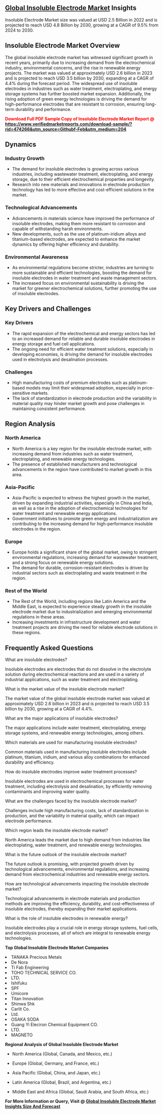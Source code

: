 <h2><a href="https://www.verifiedmarketreports.com/download-sample/?rid=474266&amp;utm_source=Githubf&amp;utm_medium=204" target="_blank">Global Insoluble Electrode Market</a> Insights</h2><p>Insoluble Electrode Market size was valued at USD 2.5 Billion in 2022 and is projected to reach USD 4.8 Billion by 2030, growing at a CAGR of 9.5% from 2024 to 2030.</p><p> <!DOCTYPE html> <html lang="en"> <head> <meta charset="UTF-8"> <meta name="viewport" content="width=device-width, initial-scale=1.0"> <meta name="description" content="Insoluble Electrode Market Size, Overview, Dynamics, Key Drivers, and Challenges. Detailed Regional Insights, and Market Analysis."> <meta name="keywords" content="Insoluble Electrode, Market Trends, Industry Analysis, Market Dynamics, Market Size, Global Market"> <title>Insoluble Electrode Market Overview</title> </head> <body> <h2>Insoluble Electrode Market Overview</h2> <p>The global insoluble electrode market has witnessed significant growth in recent years, primarily due to increasing demand from the electrochemical industry, environmental concerns, and the rise in renewable energy projects. The market was valued at approximately USD 2.6 billion in 2023 and is projected to reach USD 3.5 billion by 2030, expanding at a CAGR of 4.4% during the forecast period. The widespread use of insoluble electrodes in industries such as water treatment, electroplating, and energy storage systems has further boosted market expansion. Additionally, the rising adoption of green energy technologies is driving the demand for high-performance electrodes that are resistant to corrosion, ensuring long-term durability and performance.</p> <p><strong><p><span class=""><span style="color: #ff0000;"><strong>Download Full PDF Sample Copy of Insoluble Electrode Market Report</strong> @ </span><a href="https://www.verifiedmarketreports.com/download-sample/?rid=474266&amp;utm_source=Githubf-Feb&amp;utm_medium=204" target="_blank">https://www.verifiedmarketreports.com/download-sample/?rid=474266&amp;utm_source=Githubf-Feb&amp;utm_medium=204</a></span></p></strong></p> <h2>Dynamics</h2> <h3>Industry Growth</h3> <ul> <li>The demand for insoluble electrodes is growing across various industries, including wastewater treatment, electroplating, and energy storage, due to their efficient electrochemical properties and longevity.</li> <li>Research into new materials and innovations in electrode production technology has led to more effective and cost-efficient solutions in the market.</li> </ul> <h3>Technological Advancements</h3> <ul> <li>Advancements in materials science have improved the performance of insoluble electrodes, making them more resistant to corrosion and capable of withstanding harsh environments.</li> <li>New developments, such as the use of platinum-iridium alloys and titanium-based electrodes, are expected to enhance the market dynamics by offering higher efficiency and durability.</li> </ul> <h3>Environmental Awareness</h3> <ul> <li>As environmental regulations become stricter, industries are turning to more sustainable and efficient technologies, boosting the demand for insoluble electrodes in water treatment and waste management sectors.</li> <li>The increased focus on environmental sustainability is driving the market for greener electrochemical solutions, further promoting the use of insoluble electrodes.</li> </ul> <h2>Key Drivers and Challenges</h2> <h3>Key Drivers</h3> <ul> <li>The rapid expansion of the electrochemical and energy sectors has led to an increased demand for reliable and durable insoluble electrodes in energy storage and fuel cell applications.</li> <li>The ongoing need for efficient water treatment solutions, especially in developing economies, is driving the demand for insoluble electrodes used in electrolysis and desalination processes.</li> </ul> <h3>Challenges</h3> <ul> <li>High manufacturing costs of premium electrodes such as platinum-based models may limit their widespread adoption, especially in price-sensitive markets.</li> <li>The lack of standardization in electrode production and the variability in material quality may hinder market growth and pose challenges in maintaining consistent performance.</li> </ul> <h2>Region Analysis</h2> <h3>North America</h3> <ul> <li>North America is a key region for the insoluble electrode market, with increasing demand from industries such as water treatment, electroplating, and renewable energy technologies.</li> <li>The presence of established manufacturers and technological advancements in the region have contributed to market growth in this area.</li> </ul> <h3>Asia-Pacific</h3> <ul> <li>Asia-Pacific is expected to witness the highest growth in the market, driven by expanding industrial activities, especially in China and India, as well as a rise in the adoption of electrochemical technologies for water treatment and renewable energy applications.</li> <li>Government initiatives to promote green energy and industrialization are contributing to the increasing demand for high-performance insoluble electrodes in the region.</li> </ul> <h3>Europe</h3> <ul> <li>Europe holds a significant share of the global market, owing to stringent environmental regulations, increasing demand for wastewater treatment, and a strong focus on renewable energy solutions.</li> <li>The demand for durable, corrosion-resistant electrodes is driven by industrial sectors such as electroplating and waste treatment in the region.</li> </ul> <h3>Rest of the World</h3> <ul> <li>The Rest of the World, including regions like Latin America and the Middle East, is expected to experience steady growth in the insoluble electrode market due to industrialization and emerging environmental regulations in these areas.</li> <li>Increasing investments in infrastructure development and water treatment projects are driving the need for reliable electrode solutions in these regions.</li> </ul> <h2>Frequently Asked Questions</h2> <p>What are insoluble electrodes?</p> <p>Insoluble electrodes are electrodes that do not dissolve in the electrolyte solution during electrochemical reactions and are used in a variety of industrial applications, such as water treatment and electroplating.</p> <p>What is the market value of the insoluble electrode market?</p> <p>The market value of the global insoluble electrode market was valued at approximately USD 2.6 billion in 2023 and is projected to reach USD 3.5 billion by 2030, growing at a CAGR of 4.4%.</p> <p>What are the major applications of insoluble electrodes?</p> <p>The major applications include water treatment, electroplating, energy storage systems, and renewable energy technologies, among others.</p> <p>Which materials are used for manufacturing insoluble electrodes?</p> <p>Common materials used in manufacturing insoluble electrodes include platinum, titanium, iridium, and various alloy combinations for enhanced durability and efficiency.</p> <p>How do insoluble electrodes improve water treatment processes?</p> <p>Insoluble electrodes are used in electrochemical processes for water treatment, including electrolysis and desalination, by efficiently removing contaminants and improving water quality.</p> <p>What are the challenges faced by the insoluble electrode market?</p> <p>Challenges include high manufacturing costs, lack of standardization in production, and the variability in material quality, which can impact electrode performance.</p> <p>Which region leads the insoluble electrode market?</p> <p>North America leads the market due to high demand from industries like electroplating, water treatment, and renewable energy technologies.</p> <p>What is the future outlook of the insoluble electrode market?</p> <p>The future outlook is promising, with projected growth driven by technological advancements, environmental regulations, and increasing demand from electrochemical industries and renewable energy sectors.</p> <p>How are technological advancements impacting the insoluble electrode market?</p> <p>Technological advancements in electrode materials and production methods are improving the efficiency, durability, and cost-effectiveness of insoluble electrodes, thereby expanding their market applications.</p> <p>What is the role of insoluble electrodes in renewable energy?</p> <p>Insoluble electrodes play a crucial role in energy storage systems, fuel cells, and electrolysis processes, all of which are integral to renewable energy technologies.</p> </body> </html> </p><p><strong>Top Global Insoluble Electrode Market Companies</strong></p><div data-test-id=""><p><li>TANAKA Precious Metals</li><li> De Nora</li><li> Ti Fab Engineering</li><li> TOHO TECHNICAL SERVICE CO.</li><li> LTD.</li><li> Ishifuku</li><li> SPF</li><li> Umicore</li><li> Titan Innovation</li><li> Shinwa Shk</li><li> Carlit Co.</li><li> Ltd.</li><li> OSAKA SODA</li><li> Guang Yi Eleciron Chemical Equipment CO.</li><li>LTD.</li><li> MAGNETO</li></p><div><strong>Regional Analysis of&nbsp;Global Insoluble Electrode Market</strong></div><ul><li dir="ltr"><p dir="ltr">North America&nbsp;(Global, Canada, and Mexico, etc.)</p></li><li dir="ltr"><p dir="ltr">Europe (Global, Germany, and France, etc.)</p></li><li dir="ltr"><p dir="ltr">Asia Pacific&nbsp;(Global, China, and Japan, etc.)</p></li><li dir="ltr"><p dir="ltr">Latin America&nbsp;(Global, Brazil, and Argentina, etc.)</p></li><li dir="ltr">Middle East and Africa&nbsp;(Global, Saudi Arabia, and South Africa, etc.)</li></ul><p><strong>For More Information or Query, Visit @&nbsp;</strong><strong><a href="https://www.verifiedmarketreports.com/product/insoluble-electrode-market/?utm_source=Githubf&amp;utm_medium=204" target="_blank">Global Insoluble Electrode Market Insights Size And Forecast</a></strong></p></div>
